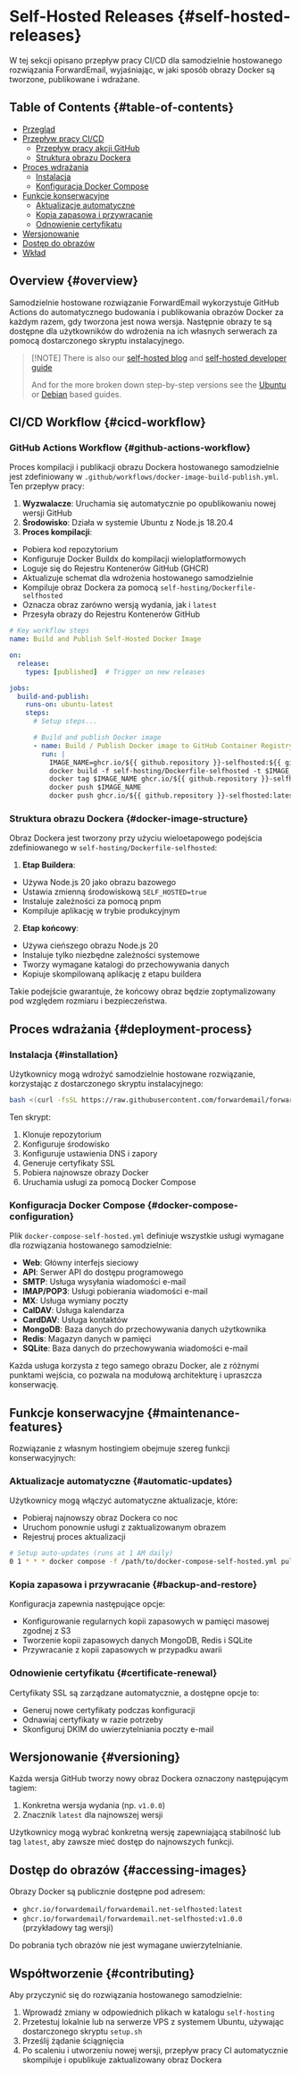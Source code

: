 # Self-Hosted Releases {#self-hosted-releases}

W tej sekcji opisano przepływ pracy CI/CD dla samodzielnie hostowanego rozwiązania ForwardEmail, wyjaśniając, w jaki sposób obrazy Docker są tworzone, publikowane i wdrażane.

## Table of Contents {#table-of-contents}

* [Przegląd](#overview)
* [Przepływ pracy CI/CD](#cicd-workflow)
  * [Przepływ pracy akcji GitHub](#github-actions-workflow)
  * [Struktura obrazu Dockera](#docker-image-structure)
* [Proces wdrażania](#deployment-process)
  * [Instalacja](#installation)
  * [Konfiguracja Docker Compose](#docker-compose-configuration)
* [Funkcje konserwacyjne](#maintenance-features)
  * [Aktualizacje automatyczne](#automatic-updates)
  * [Kopia zapasowa i przywracanie](#backup-and-restore)
  * [Odnowienie certyfikatu](#certificate-renewal)
* [Wersjonowanie](#versioning)
* [Dostęp do obrazów](#accessing-images)
* [Wkład](#contributing)

## Overview {#overview}

Samodzielnie hostowane rozwiązanie ForwardEmail wykorzystuje GitHub Actions do automatycznego budowania i publikowania obrazów Docker za każdym razem, gdy tworzona jest nowa wersja. Następnie obrazy te są dostępne dla użytkowników do wdrożenia na ich własnych serwerach za pomocą dostarczonego skryptu instalacyjnego.

> \[!NOTE]
> There is also our [self-hosted blog](https://forwardemail.net/blog/docs/self-hosted-solution) and [self-hosted developer guide](https://forwardemail.net/self-hosted)
>
> And for the more broken down step-by-step versions see the [Ubuntu](https://forwardemail.net/guides/selfhosted-on-ubuntu) or [Debian](https://forwardemail.net/guides/selfhosted-on-debian) based guides.

## CI/CD Workflow {#cicd-workflow}

### GitHub Actions Workflow {#github-actions-workflow}

Proces kompilacji i publikacji obrazu Dockera hostowanego samodzielnie jest zdefiniowany w `.github/workflows/docker-image-build-publish.yml`. Ten przepływ pracy:

1. **Wyzwalacze**: Uruchamia się automatycznie po opublikowaniu nowej wersji GitHub
2. **Środowisko**: Działa w systemie Ubuntu z Node.js 18.20.4
3. **Proces kompilacji**:
* Pobiera kod repozytorium
* Konfiguruje Docker Buildx do kompilacji wieloplatformowych
* Loguje się do Rejestru Kontenerów GitHub (GHCR)
* Aktualizuje schemat dla wdrożenia hostowanego samodzielnie
* Kompiluje obraz Dockera za pomocą `self-hosting/Dockerfile-selfhosted`
* Oznacza obraz zarówno wersją wydania, jak i `latest`
* Przesyła obrazy do Rejestru Kontenerów GitHub

```yaml
# Key workflow steps
name: Build and Publish Self-Hosted Docker Image

on:
  release:
    types: [published]  # Trigger on new releases

jobs:
  build-and-publish:
    runs-on: ubuntu-latest
    steps:
      # Setup steps...

      # Build and publish Docker image
      - name: Build / Publish Docker image to GitHub Container Registry
        run: |
          IMAGE_NAME=ghcr.io/${{ github.repository }}-selfhosted:${{ github.ref_name }}
          docker build -f self-hosting/Dockerfile-selfhosted -t $IMAGE_NAME .
          docker tag $IMAGE_NAME ghcr.io/${{ github.repository }}-selfhosted:latest
          docker push $IMAGE_NAME
          docker push ghcr.io/${{ github.repository }}-selfhosted:latest
```

### Struktura obrazu Dockera {#docker-image-structure}

Obraz Dockera jest tworzony przy użyciu wieloetapowego podejścia zdefiniowanego w `self-hosting/Dockerfile-selfhosted`:

1. **Etap Buildera**:
* Używa Node.js 20 jako obrazu bazowego
* Ustawia zmienną środowiskową `SELF_HOSTED=true`
* Instaluje zależności za pomocą pnpm
* Kompiluje aplikację w trybie produkcyjnym

2. **Etap końcowy**:
* Używa cieńszego obrazu Node.js 20
* Instaluje tylko niezbędne zależności systemowe
* Tworzy wymagane katalogi do przechowywania danych
* Kopiuje skompilowaną aplikację z etapu buildera

Takie podejście gwarantuje, że końcowy obraz będzie zoptymalizowany pod względem rozmiaru i bezpieczeństwa.

## Proces wdrażania {#deployment-process}

### Instalacja {#installation}

Użytkownicy mogą wdrożyć samodzielnie hostowane rozwiązanie, korzystając z dostarczonego skryptu instalacyjnego:

```bash
bash <(curl -fsSL https://raw.githubusercontent.com/forwardemail/forwardemail.net/refs/heads/master/self-hosting/setup.sh)
```

Ten skrypt:

1. Klonuje repozytorium
2. Konfiguruje środowisko
3. Konfiguruje ustawienia DNS i zapory
4. Generuje certyfikaty SSL
5. Pobiera najnowsze obrazy Docker
6. Uruchamia usługi za pomocą Docker Compose

### Konfiguracja Docker Compose {#docker-compose-configuration}

Plik `docker-compose-self-hosted.yml` definiuje wszystkie usługi wymagane dla rozwiązania hostowanego samodzielnie:

* **Web**: Główny interfejs sieciowy
* **API**: Serwer API do dostępu programowego
* **SMTP**: Usługa wysyłania wiadomości e-mail
* **IMAP/POP3**: Usługi pobierania wiadomości e-mail
* **MX**: Usługa wymiany poczty
* **CalDAV**: Usługa kalendarza
* **CardDAV**: Usługa kontaktów
* **MongoDB**: Baza danych do przechowywania danych użytkownika
* **Redis**: Magazyn danych w pamięci
* **SQLite**: Baza danych do przechowywania wiadomości e-mail

Każda usługa korzysta z tego samego obrazu Docker, ale z różnymi punktami wejścia, co pozwala na modułową architekturę i upraszcza konserwację.

## Funkcje konserwacyjne {#maintenance-features}

Rozwiązanie z własnym hostingiem obejmuje szereg funkcji konserwacyjnych:

### Aktualizacje automatyczne {#automatic-updates}

Użytkownicy mogą włączyć automatyczne aktualizacje, które:

* Pobieraj najnowszy obraz Dockera co noc
* Uruchom ponownie usługi z zaktualizowanym obrazem
* Rejestruj proces aktualizacji

```bash
# Setup auto-updates (runs at 1 AM daily)
0 1 * * * docker compose -f /path/to/docker-compose-self-hosted.yml pull && docker compose -f /path/to/docker-compose-self-hosted.yml up -d >> /var/log/autoupdate.log 2>&1
```

### Kopia zapasowa i przywracanie {#backup-and-restore}

Konfiguracja zapewnia następujące opcje:

* Konfigurowanie regularnych kopii zapasowych w pamięci masowej zgodnej z S3
* Tworzenie kopii zapasowych danych MongoDB, Redis i SQLite
* Przywracanie z kopii zapasowych w przypadku awarii

### Odnowienie certyfikatu {#certificate-renewal}

Certyfikaty SSL są zarządzane automatycznie, a dostępne opcje to:

* Generuj nowe certyfikaty podczas konfiguracji
* Odnawiaj certyfikaty w razie potrzeby
* Skonfiguruj DKIM do uwierzytelniania poczty e-mail

## Wersjonowanie {#versioning}

Każda wersja GitHub tworzy nowy obraz Dockera oznaczony następującym tagiem:

1. Konkretna wersja wydania (np. `v1.0.0`)
2. Znacznik `latest` dla najnowszej wersji

Użytkownicy mogą wybrać konkretną wersję zapewniającą stabilność lub tag `latest`, aby zawsze mieć dostęp do najnowszych funkcji.

## Dostęp do obrazów {#accessing-images}

Obrazy Docker są publicznie dostępne pod adresem:

* `ghcr.io/forwardemail/forwardemail.net-selfhosted:latest`
* `ghcr.io/forwardemail/forwardemail.net-selfhosted:v1.0.0` (przykładowy tag wersji)

Do pobrania tych obrazów nie jest wymagane uwierzytelnianie.

## Współtworzenie {#contributing}

Aby przyczynić się do rozwiązania hostowanego samodzielnie:

1. Wprowadź zmiany w odpowiednich plikach w katalogu `self-hosting`
2. Przetestuj lokalnie lub na serwerze VPS z systemem Ubuntu, używając dostarczonego skryptu `setup.sh`
3. Prześlij żądanie ściągnięcia
4. Po scaleniu i utworzeniu nowej wersji, przepływ pracy CI automatycznie skompiluje i opublikuje zaktualizowany obraz Dockera